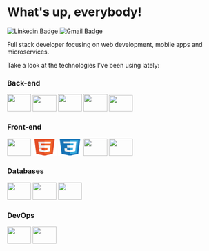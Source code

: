 # What's up, everybody!

[![Linkedin Badge](https://img.shields.io/badge/-Matheus%20Barcelos-0388A6?style=flat&logo=Linkedin&logoColor=white&link=https://www.linkedin.com/in/matheus-barcelos-39bbb2214/)](https://www.linkedin.com/in/matheus-barcelos-39bbb2214/) 
[![Gmail Badge](https://img.shields.io/badge/-barcelosm1996@gmail.com-0388A6?style=flat&logo=Gmail&logoColor=white&link=mailto:barcelosm1996@gmail.com)](mailto:diego.schell.f@gmail.com)

Full stack developer focusing on web development, mobile apps and microservices.

Take a look at the technologies I've been using lately:

### Back-end
<div>
  <img src="https://cdn.jsdelivr.net/gh/devicons/devicon/icons/nodejs/nodejs-original.svg" height="40" width="55"/>
  <img src="https://cdn.jsdelivr.net/gh/devicons/devicon/icons/typescript/typescript-original.svg" height="38" width="55"/>
  <img src="https://cdn.jsdelivr.net/gh/devicons/devicon/icons/nestjs/nestjs-plain.svg" height="40" width="55"/>
  <img src="https://cdn.jsdelivr.net/gh/devicons/devicon/icons/java/java-original.svg" height="40" width="55"/>
  <img src="https://cdn.jsdelivr.net/gh/devicons/devicon/icons/spring/spring-original.svg" height="38" width="55"/>
</div>

### Front-end
<div>
  <img src="https://cdn.jsdelivr.net/gh/devicons/devicon/icons/react/react-original.svg" height="40" width="55"/>
  <img src="https://raw.githubusercontent.com/devicons/devicon/master/icons/html5/html5-original.svg" height="40" width="55"/>
  <img src="https://raw.githubusercontent.com/devicons/devicon/master/icons/css3/css3-original.svg" height="40" width="55"/>  
  <img src="https://cdn.jsdelivr.net/gh/devicons/devicon/icons/javascript/javascript-original.svg" height="40" width="55"/>
  <img src="https://cdn.jsdelivr.net/gh/devicons/devicon/icons/figma/figma-original.svg" height="40" width="55"/>
</div>

### Databases
<div>
  <img src="https://cdn.jsdelivr.net/gh/devicons/devicon/icons/postgresql/postgresql-plain.svg" height="40" width="55"/>
  <img src="https://cdn.jsdelivr.net/gh/devicons/devicon/icons/mysql/mysql-original.svg" height="40" width="55"/>
  <img src="https://cdn.jsdelivr.net/gh/devicons/devicon/icons/mongodb/mongodb-original.svg" height="40" width="55"/>
</div>

### DevOps
<div>
  <img src="https://cdn.jsdelivr.net/gh/devicons/devicon/icons/docker/docker-original.svg" height="40" width="55"/>
  <img src="https://cdn.jsdelivr.net/gh/devicons/devicon/icons/git/git-original.svg" height="40" width="55"/>
</div>
